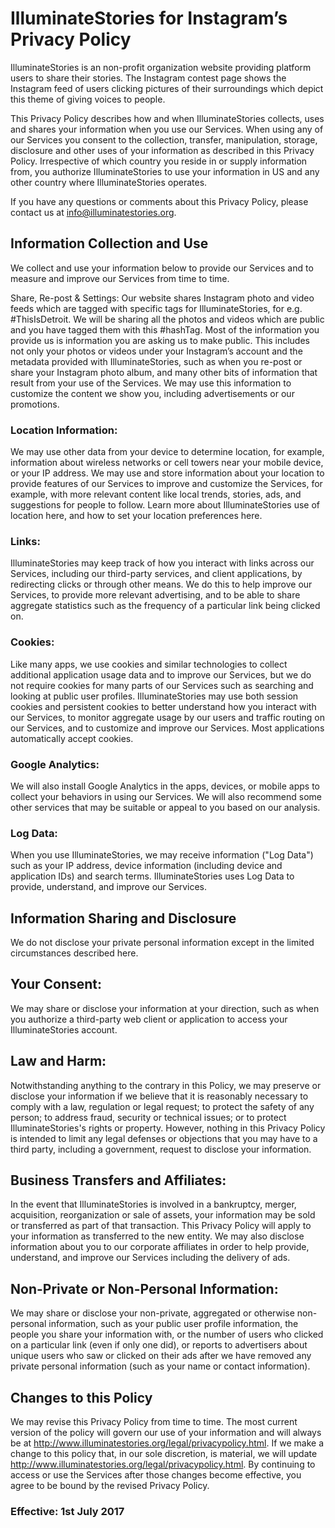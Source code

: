 # IlluminateStories for Instagram’s Privacy Policy

IlluminateStories is an non-profit organization website providing platform users to share their stories. The Instagram contest page shows the Instagram feed of users clicking pictures of their surroundings which depict this theme of giving voices to people. 

This Privacy Policy describes how and when IlluminateStories collects, uses and shares your information when you use our Services. When using any of our Services you consent to the collection, transfer, manipulation, storage, disclosure and other uses of your information as described in this Privacy Policy. Irrespective of which country you reside in or supply information from, you authorize IlluminateStories to use your information in US and any other country where IlluminateStories operates.

If you have any questions or comments about this Privacy Policy, please contact us at info@illuminatestories.org.

## Information Collection and Use

We collect and use your information below to provide our Services and to measure and improve our Services from time to time.

Share, Re-post & Settings: Our website shares Instagram photo and video feeds which are tagged with specific tags for IlluminateStories, for e.g. #ThisIsDetroit. We will be sharing all the photos and videos which are public and you have tagged them with this #hashTag. Most of the information you provide us is information you are asking us to make public. This includes not only your photos or videos under your Instagram’s account and the metadata provided with IlluminateStories, such as when you re-post or share your Instagram photo album, and many other bits of information that result from your use of the Services. We may use this information to customize the content we show you, including advertisements or our promotions. 

### Location Information: 
We may use other data from your device to determine location, for example, information about wireless networks or cell towers near your mobile device, or your IP address. We may use and store information about your location to provide features of our Services to improve and customize the Services, for example, with more relevant content like local trends, stories, ads, and suggestions for people to follow. Learn more about IlluminateStories use of location here, and how to set your location preferences here.

### Links: 
IlluminateStories may keep track of how you interact with links across our Services, including our third-party services, and client applications, by redirecting clicks or through other means. We do this to help improve our Services, to provide more relevant advertising, and to be able to share aggregate statistics such as the frequency of a particular link being clicked on.

### Cookies: 
Like many apps, we use cookies and similar technologies to collect additional application usage data and to improve our Services, but we do not require cookies for many parts of our Services such as searching and looking at public user profiles. IlluminateStories may use both session cookies and persistent cookies to better understand how you interact with our Services, to monitor aggregate usage by our users and traffic routing on our Services, and to customize and improve our Services. Most applications automatically accept cookies.

### Google Analytics: 
We will also install Google Analytics in the apps, devices, or mobile apps to collect your behaviors in using our Services. We will also recommend some other services that may be suitable or appeal to you based on our analysis.

### Log Data: 
When you use IlluminateStories, we may receive information ("Log Data") such as your IP address, device information (including device and application IDs) and search terms. IlluminateStories uses Log Data to provide, understand, and improve our Services.

## Information Sharing and Disclosure
We do not disclose your private personal information except in the limited circumstances described here.

## Your Consent: 
We may share or disclose your information at your direction, such as when you authorize a third-party web client or application to access your IlluminateStories account.

## Law and Harm: 
Notwithstanding anything to the contrary in this Policy, we may preserve or disclose your information if we believe that it is reasonably necessary to comply with a law, regulation or legal request; to protect the safety of any person; to address fraud, security or technical issues; or to protect IlluminateStories's rights or property. However, nothing in this Privacy Policy is intended to limit any legal defenses or objections that you may have to a third party, including a government, request to disclose your information.

## Business Transfers and Affiliates: 
In the event that IlluminateStories is involved in a bankruptcy, merger, acquisition, reorganization or sale of assets, your information may be sold or transferred as part of that transaction. This Privacy Policy will apply to your information as transferred to the new entity. We may also disclose information about you to our corporate affiliates in order to help provide, understand, and improve our Services including the delivery of ads.

## Non-Private or Non-Personal Information: 
We may share or disclose your non-private, aggregated or otherwise non-personal information, such as your public user profile information, the people you share your information with, or the number of users who clicked on a particular link (even if only one did), or reports to advertisers about unique users who saw or clicked on their ads after we have removed any private personal information (such as your name or contact information).

## Changes to this Policy
We may revise this Privacy Policy from time to time. The most current version of the policy will govern our use of your information and will always be at http://www.illuminatestories.org/legal/privacypolicy.html. If we make a change to this policy that, in our sole discretion, is material, we will update http://www.illuminatestories.org/legal/privacypolicy.html. By continuing to access or use the Services after those changes become effective, you agree to be bound by the revised Privacy Policy.

### Effective: 1st July 2017
